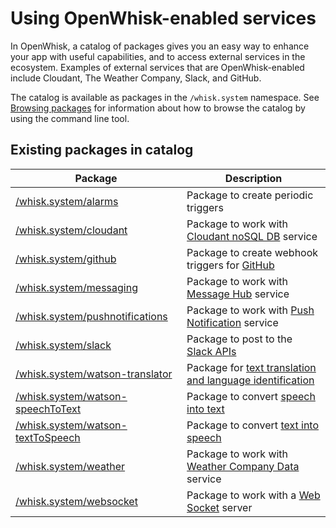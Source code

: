 
# Using OpenWhisk-enabled services

In OpenWhisk, a catalog of packages gives you an easy way to enhance your app with useful capabilities, and to access external services in the ecosystem. Examples of external services that are OpenWhisk-enabled include Cloudant, The Weather Company, Slack, and GitHub.

The catalog is available as packages in the `/whisk.system` namespace. See [Browsing packages](./packages.md#browsing-packages) for information about how to browse the catalog by using the command line tool.

## Existing packages in catalog

| Package | Description |
| --- | --- |
| [/whisk.system/alarms](https://github.com/apache/incubator-openwhisk-package-alarms/blob/master/README.md) | Package to create periodic triggers |
| [/whisk.system/cloudant](https://github.com/apache/incubator-openwhisk-package-cloudant/blob/master/README.md) | Package to work with [Cloudant noSQL DB](https://console.ng.bluemix.net/docs/services/Cloudant/index.html) service |
| [/whisk.system/github](https://github.com/apache/incubator-openwhisk-catalog/blob/master/packages/github/README.md) | Package to create webhook triggers for [GitHub](https://developer.github.com/) |
| [/whisk.system/messaging](https://github.com/apache/incubator-openwhisk-package-kafka/blob/master/README.md) | Package to work with [Message Hub](https://console.ng.bluemix.net/docs/services/MessageHub/index.html) service |
| [/whisk.system/pushnotifications](https://github.com/apache/incubator-openwhisk-package-pushnotifications/blob/master/README.md) | Package to work with [Push Notification](https://console.ng.bluemix.net/docs/services/mobilepush/index.html) service |
| [/whisk.system/slack](https://github.com/apache/incubator-openwhisk-catalog/blob/master/packages/slack/README.md) | Package to post to the [Slack APIs](https://api.slack.com/) |
| [/whisk.system/watson-translator](https://github.com/apache/incubator-openwhisk-catalog/blob/master/packages/watson-translator/README.md) | Package for [text translation and language identification](https://www.ibm.com/watson/developercloud/language-translator.html) |
| [/whisk.system/watson-speechToText](https://github.com/apache/incubator-openwhisk-catalog/blob/master/packages/watson-speechToText/README.md) | Package to convert [speech into text](https://www.ibm.com/watson/developercloud/speech-to-text.html) |
| [/whisk.system/watson-textToSpeech](https://github.com/apache/incubator-openwhisk-catalog/blob/master/packages/watson-textToSpeech/README.md) | Package to convert [text into speech](https://www.ibm.com/watson/developercloud/text-to-speech.html) |
| [/whisk.system/weather](https://github.com/apache/incubator-openwhisk-catalog/blob/master/packages/weather/README.md) | Package to work with [Weather Company Data](https://console.ng.bluemix.net/docs/services/Weather/index.html) service |
| [/whisk.system/websocket](https://github.com/apache/incubator-openwhisk-catalog/blob/master/packages/websocket/README.md) | Package to work with a [Web Socket](https://developer.mozilla.org/en-US/docs/Web/API/WebSockets_API) server |

<!--
TODO: place holder until we have a README for samples 
| [/whisk.system/samples](https://github.com/apache/incubator-openwhisk-catalog/blob/master/packages/samples/README.md) | offers sample actions in different languages |
-->
<!--
TODO: place holder until we have a README for utils
| [/whisk.system/utils](https://github.com/apache/incubator-openwhisk-catalog/blob/master/packages/utils/README.md) | offers utilities actions such as cat, echo, and etc. |
-->
